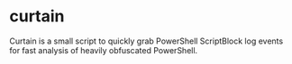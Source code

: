 # curtain
Curtain is a small script to quickly grab PowerShell ScriptBlock log events for fast analysis of heavily obfuscated PowerShell.
